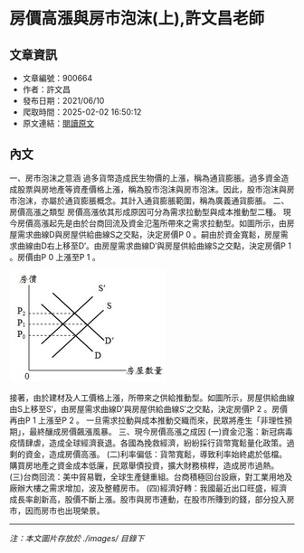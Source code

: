 # 房價高漲與房市泡沫(上),許文昌老師

## 文章資訊
- 文章編號：900664
- 作者：許文昌
- 發布日期：2021/06/10
- 爬取時間：2025-02-02 16:50:12
- 原文連結：[閱讀原文](https://real-estate.get.com.tw/Columns/detail.aspx?no=900664)

## 內文
一、房市泡沫之意涵
過多貨幣造成民生物價的上漲，稱為通貨膨脹。過多資金造成股票與房地產等資產價格上漲，稱為股市泡沫與房市泡沫。因此，股市泡沫與房市泡沫，亦屬於通貨膨脹概念。其計入通貨膨脹範圍，稱為廣義通貨膨脹。
二、房價高漲之類型
房價高漲依其形成原因可分為需求拉動型與成本推動型二種。
現今房價高漲起先是由於台商回流及資金氾濫所帶來之需求拉動型。如圖所示，由房屋需求曲線D與房屋供給曲線S之交點，決定房價P
0
。嗣由於資金寬鬆，房屋需求曲線由D右上移至D′。由房屋需求曲線D′與房屋供給曲線S之交點，決定房價P
1
。房價由P
0
上漲至P
1
。

![圖片](./images/900664_44ebb8a8.jpg)

接著，由於建材及人工價格上漲，所帶來之供給推動型。如圖所示，房屋供給曲線由S上移至S′，由房屋需求曲線D′與房屋供給曲線S′之交點，決定房價P
2
。房價再由P
1
上漲至P
2
。
一旦需求拉動與成本推動交織而來，民眾將產生「非理性預期」，最終釀成房價飆漲風暴。
三、現今房價高漲之成因
(一)資金氾濫：新冠病毒疫情肆虐，造成全球經濟衰退。各國為挽救經濟，紛紛採行貨幣寬鬆量化政策。過剩的資金，造成房價高漲。
(二)利率偏低：貨幣寬鬆，導致利率始終處於低檔。購買房地產之資金成本低廉，民眾舉債投資，擴大財務槓桿，造成房市過熱。
(三)台商回流：美中貿易戰，全球生產鏈重組。台商積極回台設廠，對工業用地及廠辦大樓之需求增加，波及整體房市。
(四)經濟好轉：我國最近出口旺盛，經濟成長率創新高，股價不斷上漲。股市與房市連動，在股市所賺到的錢，部分投入房市，因而房市也出現榮景。

---
*注：本文圖片存放於 ./images/ 目錄下*
